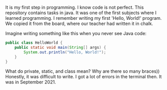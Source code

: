 It is my first step in programming. I know code is not perfect. This repository contains tasks in java. It was one of the first subjects where I learned programming. I remember writing my first 'Hello, World!' program. We copied it from the board, where our teacher had written it in chalk.

Imagine writing something like this when you never see Java code:

```java
public class HelloWorld {
    public static void main(String[] args) {
        System.out.println("Hello, World!");
    }
}
```

What do private, static, and class mean? Why are there so many braces)) Honestly, it was difficult to write. I got a lot of errors in the terminal then. It was in September 2021.
